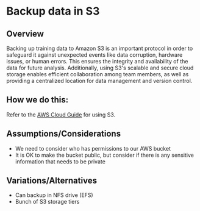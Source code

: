 # Backup data in S3

## Overview

Backing up training data to Amazon S3 is an important protocol in order to safeguard it against unexpected events like data corruption, hardware issues, or human errors. This ensures the integrity and availability of the data for future analysis. Additionally, using S3's scalable and secure cloud storage enables efficient collaboration among team members, as well as providing a centralized location for data management and version control.

## How we do this:

Refer to the [AWS Cloud Guide](https://github.com/CodesmithLLC/aws-cloud-guides) for using S3. 

## Assumptions/Considerations

- We need to consider who has permissions to our AWS bucket
- It is OK to make the bucket public, but consider if there is any sensitive information that needs to be private


## Variations/Alternatives

- Can backup in NFS drive (EFS)
- Bunch of S3 storage tiers
